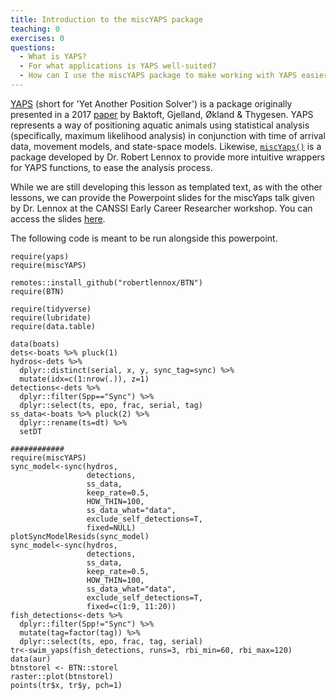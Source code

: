 ```yaml
---
title: Introduction to the miscYAPS package
teaching: 0
exercises: 0
questions:
  - What is YAPS?
  - For what applications is YAPS well-suited?
  - How can I use the miscYAPS package to make working with YAPS easier? 
---
```


[YAPS](https://github.com/baktoft/yaps) (short for 'Yet Another Position Solver') is a package originally presented in a 2017 [paper](https://nature.com/articles/s41598-017-14278-z.pdf) by Baktoft, Gjelland, Økland & Thygesen. YAPS represents a way of positioning aquatic animals using statistical analysis (specifically, maximum likelihood analysis) in conjunction with time of arrival data, movement models, and state-space models. Likewise, [`miscYaps()`](https://github.com/robertlennox/miscYAPS) is a package developed by Dr. Robert Lennox to provide more intuitive wrappers for YAPS functions, to ease the analysis process. 

While we are still developing this lesson as templated text, as with the other lessons, we can provide the Powerpoint slides for the miscYaps talk given by Dr. Lennox at the CANSSI Early Career Researcher workshop. You can access the slides [here](../Resources/YAPS.pptx).

The following code is meant to be run alongside this powerpoint. 

```remotes::install_github("robertlennox/miscYAPS")
require(yaps)
require(miscYAPS)

remotes::install_github("robertlennox/BTN")
require(BTN)

require(tidyverse)
require(lubridate)
require(data.table)

data(boats)
dets<-boats %>% pluck(1)
hydros<-dets %>%
  dplyr::distinct(serial, x, y, sync_tag=sync) %>%
  mutate(idx=c(1:nrow(.)), z=1)
detections<-dets %>%
  dplyr::filter(Spp=="Sync") %>%
  dplyr::select(ts, epo, frac, serial, tag)
ss_data<-boats %>% pluck(2) %>%
  dplyr::rename(ts=dt) %>%
  setDT

############
require(miscYAPS)
sync_model<-sync(hydros,
                 detections,
                 ss_data,
                 keep_rate=0.5,
                 HOW_THIN=100,
                 ss_data_what="data",
                 exclude_self_detections=T,
                 fixed=NULL)
plotSyncModelResids(sync_model)
sync_model<-sync(hydros,
                 detections,
                 ss_data,
                 keep_rate=0.5,
                 HOW_THIN=100,
                 ss_data_what="data",
                 exclude_self_detections=T,
                 fixed=c(1:9, 11:20))
fish_detections<-dets %>%
  dplyr::filter(Spp!="Sync") %>%
  mutate(tag=factor(tag)) %>%
  dplyr::select(ts, epo, frac, tag, serial)
tr<-swim_yaps(fish_detections, runs=3, rbi_min=60, rbi_max=120)
data(aur)
btnstorel <- BTN::storel 
raster::plot(btnstorel)
points(tr$x, tr$y, pch=1)
```